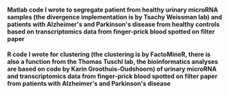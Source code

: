 #### Matlab code I wrote to segregate patient from healthy urinary microRNA samples (the divergence implementation is by Tsachy Weissman lab) and patients with Alzheimer's and Parkinson's disease from healthy controls based on transcriptomics data from finger-prick blood spotted on filter paper
#### R code I wrote for clustering (the clustering is by FactoMineR, there is also a function from the Thomas Tuschl lab, the bioinformatics analyses are based on code by Karin Groothuis-Oudshoorn) of urinary microRNA and transcriptomics data from finger-prick blood spotted on filter paper from patients with Alzheimer's and Parkinson's disease
